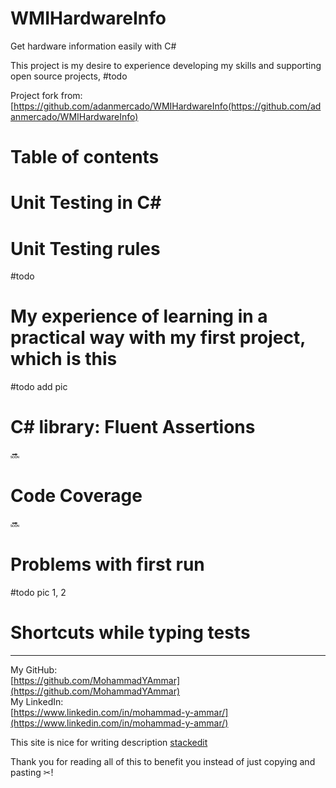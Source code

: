 # WMIHardwareInfo
Get hardware information easily with C#

This project is my desire to experience developing my skills and supporting open source projects, #todo

Project fork from:  [https://github.com/adanmercado/WMIHardwareInfo(https://github.com/adanmercado/WMIHardwareInfo)

# Table of contents

# Unit Testing in C#

# Unit Testing rules 
#todo

# My experience of learning in a practical way with my first project, which is this
#todo add pic 

# C# library: Fluent Assertions
🔜

# Code Coverage 
🔜

# Problems with first run 
#todo pic 1, 2

# Shortcuts while typing tests 

---
My GitHub:  
[https://github.com/MohammadYAmmar](https://github.com/MohammadYAmmar)  
My LinkedIn:  
[https://www.linkedin.com/in/mohammad-y-ammar/](https://www.linkedin.com/in/mohammad-y-ammar/)

This site is nice for writing description [stackedit](https://stackedit.io/)

Thank you for reading all of this to benefit you instead of just copying and pasting ✂!
